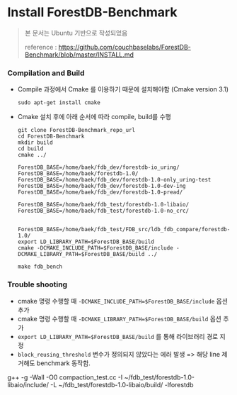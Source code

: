#  Install ForestDB-Benchmark

> 본 문서는 Ubuntu 기반으로 작성되었음
>
> reference : <https://github.com/couchbaselabs/ForestDB-Benchmark/blob/master/INSTALL.md>

### Compilation and Build

- Compile 과정에서 Cmake 를 이용하기 때문에 설치해야함 (Cmake version 3.1)

  `sudo apt-get install cmake`

- Cmake 설치 후에 아래 순서에 따라 compile, build를 수행

  ```shell
  git clone ForestDB-Benchmark_repo_url
  cd ForestDB-Benchmark
  mkdir build
  cd build
  cmake ../

  ForestDB_BASE=/home/baek/fdb_dev/forestdb-io_uring/
  ForestDB_BASE=/home/baek/forestdb-1.0/
  ForestDB_BASE=/home/baek/fdb_dev/forestdb-1.0-only_uring-test
  ForestDB_BASE=/home/baek/fdb_dev/forestdb-1.0-dev-ing
  ForestDB_BASE=/home/baek/fdb_dev/forestdb-1.0-pread/

  ForestDB_BASE=/home/baek/fdb_test/forestdb-1.0-libaio/
  ForestDB_BASE=/home/baek/fdb_test/forestdb-1.0-no_crc/


  ForestDB_BASE=/home/baek/fdb_test/FDB_src/ldb_fdb_compare/forestdb-1.0/
  export LD_LIBRARY_PATH=$ForestDB_BASE/build
  cmake -DCMAKE_INCLUDE_PATH=$ForestDB_BASE/include -DCMAKE_LIBRARY_PATH=$ForestDB_BASE/build ../ 

  make fdb_bench
  ```

### Trouble shooting

- cmake 명령 수행할 때 `-DCMAKE_INCLUDE_PATH=$ForestDB_BASE/include` 옵션 추가
- cmake 명령 수행할 때 `-DCMAKE_LIBRARY_PATH=$ForestDB_BASE/build` 옵션 추가
- `export LD_LIBRARY_PATH=$ForestDB_BASE/build` 를 통해 라이브러리 경로 지정
- `block_reusing_threshold` 변수가 정의되지 않았다는 에러 발생 => 해당 line 제거해도 benchmark 동작함.





g++ -g -Wall -O0 compaction_test.cc -I ~/fdb_test/forestdb-1.0-libaio/include/ -L ~/fdb_test/forestdb-1.0-libaio/build/ -lforestdb